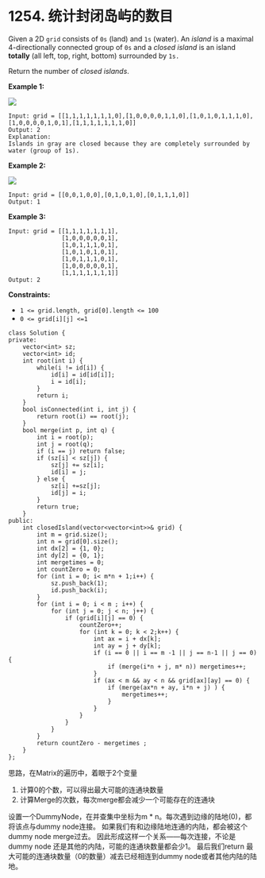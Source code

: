# 1254. 统计封闭岛屿的数目

Given a 2D `grid` consists of `0s` (land) and `1s` (water).  An _island_ is a maximal 4-directionally connected group of `0s` and a _closed island_ is an island **totally** (all left, top, right, bottom) surrounded by `1s.`

Return the number of _closed islands_.

&#x20;

**Example 1:**

![](https://assets.leetcode.com/uploads/2019/10/31/sample\_3\_1610.png)

```
Input: grid = [[1,1,1,1,1,1,1,0],[1,0,0,0,0,1,1,0],[1,0,1,0,1,1,1,0],[1,0,0,0,0,1,0,1],[1,1,1,1,1,1,1,0]]
Output: 2
Explanation: 
Islands in gray are closed because they are completely surrounded by water (group of 1s).
```

**Example 2:**

![](https://assets.leetcode.com/uploads/2019/10/31/sample\_4\_1610.png)

```
Input: grid = [[0,0,1,0,0],[0,1,0,1,0],[0,1,1,1,0]]
Output: 1
```

**Example 3:**

```
Input: grid = [[1,1,1,1,1,1,1],
               [1,0,0,0,0,0,1],
               [1,0,1,1,1,0,1],
               [1,0,1,0,1,0,1],
               [1,0,1,1,1,0,1],
               [1,0,0,0,0,0,1],
               [1,1,1,1,1,1,1]]
Output: 2
```

&#x20;

**Constraints:**

* `1 <= grid.length, grid[0].length <= 100`
* `0 <= grid[i][j] <=1`

```clike
class Solution {
private:
    vector<int> sz;
    vector<int> id;
    int root(int i) {
        while(i != id[i]) {
            id[i] = id[id[i]];
            i = id[i];
        }
        return i;
    }
    bool isConnected(int i, int j) {
        return root(i) == root(j);
    }
    bool merge(int p, int q) {
        int i = root(p);
        int j = root(q);
        if (i == j) return false;
        if (sz[i] < sz[j]) {
            sz[j] += sz[i];
            id[i] = j;
        } else {
            sz[i] +=sz[j];
            id[j] = i;
        }
        return true;
    }
public:
    int closedIsland(vector<vector<int>>& grid) {
        int m = grid.size();
        int n = grid[0].size();
        int dx[2] = {1, 0};
        int dy[2] = {0, 1};
        int mergetimes = 0;
        int countZero = 0;
        for (int i = 0; i< m*n + 1;i++) {
            sz.push_back(1);
            id.push_back(i);
        }
        for (int i = 0; i < m ; i++) {
            for (int j = 0; j < n; j++) {
                if (grid[i][j] == 0) {        
                    countZero++;
                    for (int k = 0; k < 2;k++) {
                        int ax = i + dx[k];
                        int ay = j + dy[k];
                        if (i == 0 || i == m -1 || j == n-1 || j == 0) {
                            if (merge(i*n + j, m* n)) mergetimes++;
                        }
                        if (ax < m && ay < n && grid[ax][ay] == 0) {
                            if (merge(ax*n + ay, i*n + j) ) {
                                mergetimes++;                 
                            }
                        }
                    }
                }  
            }
        }
        return countZero - mergetimes ;  
    }
};
```

思路，在Matrix的遍历中，着眼于2个变量

1. 计算0的个数，可以得出最大可能的连通块数量&#x20;
2. 计算Merge的次数，每次merge都会减少一个可能存在的连通块&#x20;

设置一个DummyNode，在并查集中坐标为m \* n。每次遇到边缘的陆地(0)，都将该点与dummy node连接。 如果我们有和边缘陆地连通的内陆，都会被这个dummy node merge过去。 因此形成这样一个关系——每次连接，不论是dummy node 还是其他的内陆，可能的连通块数量都会少1。 最后我们return 最大可能的连通块数量（0的数量）减去已经相连到dummy node或者其他内陆的陆地。

